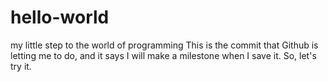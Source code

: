 # hello-world
my little step to the world of programming
This is the commit that Github is letting me to do, and it says I will make a milestone when I save it.
So, let's try it.
